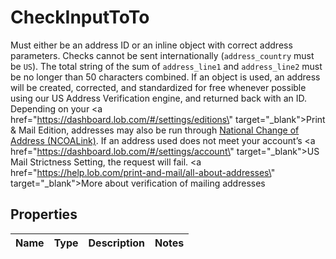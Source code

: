 

# CheckInputToTo

Must either be an address ID or an inline object with correct address parameters. Checks cannot be sent internationally (`address_country` must be `US`). The total string of the sum of `address_line1` and `address_line2` must be no longer than 50 characters combined. If an object is used, an address will be created, corrected, and standardized for free whenever possible using our US Address Verification engine, and returned back with an ID. Depending on your <a href=\"https://dashboard.lob.com/#/settings/editions\" target=\"_blank\">Print & Mail Edition</a>, addresses may also be run through [National Change of Address (NCOALink)](#tag/National-Change-of-Address). If an address used does not meet your account’s <a href=\"https://dashboard.lob.com/#/settings/account\" target=\"_blank\">US Mail Strictness Setting</a>, the request will fail. <a href=\"https://help.lob.com/print-and-mail/all-about-addresses\" target=\"_blank\">More about verification of mailing addresses</a>

## Properties

| Name | Type | Description | Notes |
|------------ | ------------- | ------------- | -------------|



